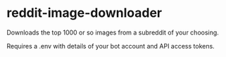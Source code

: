 # reddit-image-downloader
Downloads the top 1000 or so images from a subreddit of your choosing.

Requires a .env with details of your bot account and API access tokens.
